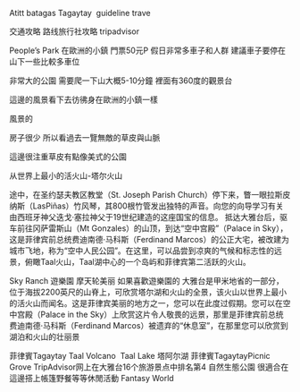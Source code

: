 Atitt batagas  Tagaytay  guideline trave


交通攻略
路线旅行社攻略 tripadvisor

People’s Park  在歐洲的小鎮
門票50元P
假日非常多車子和人群
建議車子要停在山下一些比較多車位

非常大的公園
需要爬一下山大概5-10分鐘
裡面有360度的觀景台

這邊的風景看下去彷彿身在歐洲的小鎮一樣

風景的

房子很少 所以看過去一覽無敵的草皮與山脈

這邊很注重草皮有點像美式的公園

从世界上最小的活火山-塔尔火山

途中，在圣约瑟夫教区教堂（St. Joseph Parish Church）停下来，瞥一眼拉斯皮纳斯（LasPiñas）竹风琴，其800根竹管发出独特的声音。向您的向导学习有关由西班牙神父迭戈·塞拉神父于19世纪建造的这座国宝的信息。 抵达大雅台后，驱车前往冈萨雷斯山（Mt Gonzales）的山顶，到达“空中宫殿”（Palace in Sky），这是菲律宾前总统费迪南德·马科斯（Ferdinand Marcos）的公正大宅，被改建为城市飞地，称为“空中人民公园”。在这里，可以品尝到凉爽的气候和标志性的远景，俯瞰Taal火山，Taal湖中心的一个岛屿和菲律宾第二活跃的火山。


Sky Ranch 遊樂園 摩天轮美丽
如果喜歡遊樂園的
大雅台是甲米地省的一部分，位于海拔2200英尺的山脊上，可欣赏塔尔湖和火山的全景，该火山以世界上最小的活火山而闻名。这是菲律宾美丽的地方之一，您可以在此度过假期。您可以在空中宫殿（Palace in the Sky）上欣赏这片令人敬畏的远景，那里是菲律宾前总统费迪南德·马科斯（Ferdinand Marcos）被遗弃的“休息室”，在那里您可以欣赏到湖泊和火山的壮丽景

菲律賓Tagaytay Taal Volcano
 Taal Lake
塔阿尔湖
菲律賓TagaytayPicnic Grove
TripAdvisor网上在大雅台16个旅游景点中排名第4
自然生態公園
很適合在這邊搭上帳篷野餐等等休閒活動
Fantasy World

